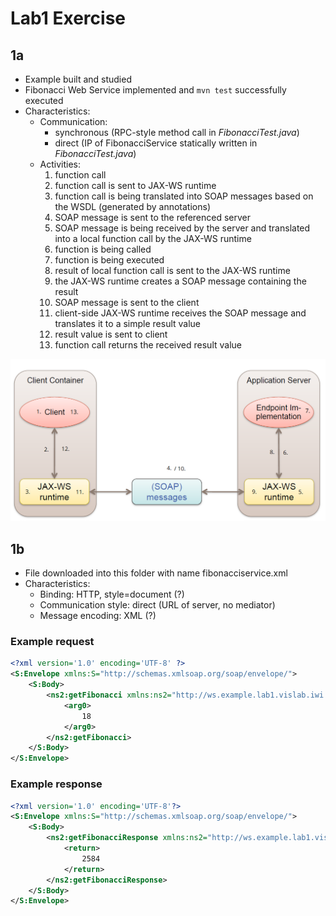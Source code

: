 # Lab1 Exercise

## 1a
- Example built and studied
- Fibonacci Web Service implemented and `mvn test` successfully executed
- Characteristics:
    - Communication:
        - synchronous (RPC-style method call in _FibonacciTest.java_)
        - direct (IP of FibonacciService statically written in _FibonacciTest.java_)
    - Activities:
        1. function call
        2. function call is sent to JAX-WS runtime
        3. function call is being translated into SOAP messages based on the WSDL (generated by annotations)
        4. SOAP message is sent to the referenced server
        5. SOAP message is being received by the server and translated into a local function call by the JAX-WS runtime
        6. function is being called
        7. function is being executed
        8. result of local function call is sent to the JAX-WS runtime
        9. the JAX-WS runtime creates a SOAP message containing the result
        10. SOAP message is sent to the client
        11. client-side JAX-WS runtime receives the SOAP message and translates it to a simple result value
        12. result value is sent to client
        13. function call returns the received result value
        
![Architecture](./architecture.png)

## 1b

- File downloaded into this folder with name fibonacciservice.xml
- Characteristics:
    - Binding: HTTP, style=document (?)
    - Communication style: direct (URL of server, no mediator)
    - Message encoding: XML (?)

### Example request
```xml
<?xml version='1.0' encoding='UTF-8' ?>
<S:Envelope xmlns:S="http://schemas.xmlsoap.org/soap/envelope/">
    <S:Body>
        <ns2:getFibonacci xmlns:ns2="http://ws.example.lab1.vislab.iwi.hska.de/">
            <arg0>
                18
            </arg0>
        </ns2:getFibonacci>
    </S:Body>
</S:Envelope>

```

### Example response
```xml
<?xml version='1.0' encoding='UTF-8'?>
<S:Envelope xmlns:S="http://schemas.xmlsoap.org/soap/envelope/">
    <S:Body>
        <ns2:getFibonacciResponse xmlns:ns2="http://ws.example.lab1.vislab.iwi.hska.de/">
            <return>
                2584
            </return>
        </ns2:getFibonacciResponse>
    </S:Body>
</S:Envelope>
```